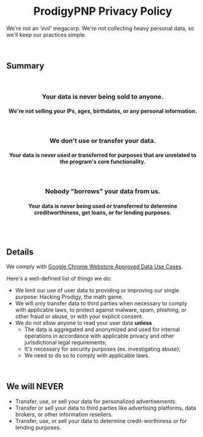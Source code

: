 <h1 align="center">ProdigyPNP Privacy Policy</h1>

<p>
    We're not an <i>'evil'</i> megacorp. We're not collecting heavy personal data, so we'll keep our practices simple.
</p>
<br>


<h2>Summary</h2>


<br>
<div id="NoSell">
    <h3 align="center">
        Your data is never being sold to anyone.
    </h3>
    <h4 align="center">
        We're not selling your IPs, ages, birthdates, or any personal information.
    </h4>
</div>


<br>
<div id="NoUse">
    <h3 align="center">
        We don't use or transfer your data.
    </h3>
    <h4 align="center">
        Your data is never used or transferred for purposes that are unrelated to the program's core functionality.
    </h4>
</div>


<br>
<div id="NoBorrow">
    <h3 align="center">
        Nobody "borrows" your data from us.
    </h3>
    <h4 align="center">
        Your data is never being used or transferred to determine creditworthiness, get loans, or for lending purposes.
    </h4>
</div>




<br><br>
<h2>Details</h2>

<p>We comply with <a href="https://developer.chrome.com/docs/webstore/program_policies/#limited_use">Google Chrome Webstore Approved Data Use Cases</a>.</p>

<p>Here's a well-defined list of things we do:</p>

- We limit our use of user data to providing or improving our single purpose: Hacking Prodigy, the math game.
- We will only transfer data to third parties when necessary to comply with applicable laws, to protect against malware, spam, phishing, or other fraud or abuse, or with your explicit consent.
- We do not allow anyone to read your user data **unless**
    - The data is aggregated and anonymized and used for internal operations in accordance with applicable privacy and other jurisdictional legal requirements;
        <!---
        - For example, [infinitezero.net/analytics.json](https://infinitezero.net/analytics.json) is aggregated and anonymized to determine regions, operating systems, and browser usage. We only collect this to improve PHEx and estimate how many people use PHEx. -->
    - It's necessary for security purposes (ex. investigating abuse);
    - We need to do so to comply with applicable laws.




<br>
<h2>We will NEVER</h2> 

- Transfer, use, or sell your data for personalized advertisements.
- Transfer or sell your data to third parties like advertising platforms, data brokers, or other information resellers.
- Transfer, use, or sell your data to determine credit-worthiness or for lending purposes.
